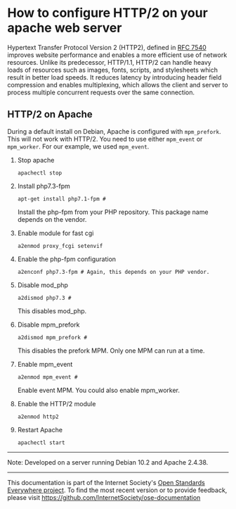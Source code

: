 # How to configure HTTP/2 on your apache web server

Hypertext Transfer Protocol Version 2 (HTTP2), defined in [RFC 7540](https://tools.ietf.org/html/rfc7540) improves website performance and enables a more efficient use of network resources. Unlike its predecessor, HTTP/1.1, HTTP/2 can handle heavy loads of resources such as images, fonts, scripts, and stylesheets which result in better load speeds.  It reduces latency by introducing header field compression and enables multiplexing, which allows the client and server to process multiple concurrent requests over the same connection.  

## HTTP/2 on Apache
 
During a default install on Debian, Apache is configured with `mpm_prefork`. This will not work with HTTP/2. You need to use either `mpm_event` or `mpm_worker`. For our example, we used `mpm_event`.
 
1. Stop apache
    ```
    apachectl stop
    ```
2. Install php7.3-fpm
    ```
    apt-get install php7.1-fpm # 
    ``` 
    Install the php-fpm from your PHP repository. This package name depends on the vendor.
3. Enable module for fast cgi
    ```
    a2enmod proxy_fcgi setenvif
    ```
4. Enable the php-fpm configuration
    ```
    a2enconf php7.3-fpm # Again, this depends on your PHP vendor.
    ```
5. Disable mod_php
    ```
    a2dismod php7.3 # 
    ```
    This disables mod_php.
6. Disable mpm_prefork
    ```
    a2dismod mpm_prefork # 
    ```
    This disables the prefork MPM. Only one MPM can run at a time.

7. Enable mpm_event
    ```
    a2enmod mpm_event # 
    ```
    Enable event MPM. You could also enable mpm_worker.
8. Enable the HTTP/2 module
    ```
    a2enmod http2
    ```
9. Restart Apache
    ```
    apachectl start
    ```
 
--------

Note: Developed on a server running Debian 10.2 and Apache 2.4.38.
 
--------

This documentation is part of the Internet Society's [Open Standards Everywhere project](https://www.internetsociety.org/ose/).
To find the most recent version or to provide feedback, please visit https://github.com/InternetSociety/ose-documentation